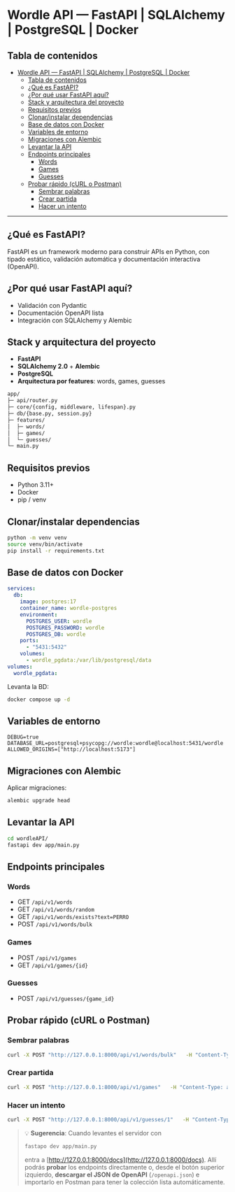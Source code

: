 # Wordle API — FastAPI | SQLAlchemy | PostgreSQL | Docker

## Tabla de contenidos
- [Wordle API — FastAPI | SQLAlchemy | PostgreSQL | Docker](#wordle-api--fastapi--sqlalchemy--postgresql--docker)
  - [Tabla de contenidos](#tabla-de-contenidos)
  - [¿Qué es FastAPI?](#qué-es-fastapi)
  - [¿Por qué usar FastAPI aquí?](#por-qué-usar-fastapi-aquí)
  - [Stack y arquitectura del proyecto](#stack-y-arquitectura-del-proyecto)
  - [Requisitos previos](#requisitos-previos)
  - [Clonar/instalar dependencias](#clonarinstalar-dependencias)
  - [Base de datos con Docker](#base-de-datos-con-docker)
  - [Variables de entorno](#variables-de-entorno)
  - [Migraciones con Alembic](#migraciones-con-alembic)
  - [Levantar la API](#levantar-la-api)
  - [Endpoints principales](#endpoints-principales)
    - [Words](#words)
    - [Games](#games)
    - [Guesses](#guesses)
  - [Probar rápido (cURL o Postman)](#probar-rápido-curl-o-postman)
    - [Sembrar palabras](#sembrar-palabras)
    - [Crear partida](#crear-partida)
    - [Hacer un intento](#hacer-un-intento)

---

## ¿Qué es FastAPI?
FastAPI es un framework moderno para construir APIs en Python, con tipado estático, validación automática y documentación interactiva (OpenAPI).

## ¿Por qué usar FastAPI aquí?
- Validación con Pydantic
- Documentación OpenAPI lista
- Integración con SQLAlchemy y Alembic

## Stack y arquitectura del proyecto
- **FastAPI** 
- **SQLAlchemy 2.0** + **Alembic**
- **PostgreSQL** 
- **Arquitectura por features**: words, games, guesses

```bash
app/
├─ api/router.py
├─ core/{config, middleware, lifespan}.py
├─ db/{base.py, session.py}
├─ features/
│  ├─ words/
│  ├─ games/
│  └─ guesses/
└─ main.py
```

## Requisitos previos
- Python 3.11+
- Docker
- pip / venv

## Clonar/instalar dependencias
```bash
python -m venv venv
source venv/bin/activate
pip install -r requirements.txt
```

## Base de datos con Docker
```yaml
services:
  db:
    image: postgres:17
    container_name: wordle-postgres
    environment:
      POSTGRES_USER: wordle
      POSTGRES_PASSWORD: wordle
      POSTGRES_DB: wordle
    ports:
      - "5431:5432"
    volumes:
      - wordle_pgdata:/var/lib/postgresql/data
volumes:
  wordle_pgdata:

```
Levanta la BD:
```bash
docker compose up -d
```

## Variables de entorno
```
DEBUG=true
DATABASE_URL=postgresql+psycopg://wordle:wordle@localhost:5431/wordle
ALLOWED_ORIGINS=["http://localhost:5173"]
```

## Migraciones con Alembic
Aplicar migraciones:
```bash
alembic upgrade head
```

## Levantar la API
```bash
cd wordleAPI/
fastapi dev app/main.py
```

## Endpoints principales
### Words
- GET `/api/v1/words`
- GET `/api/v1/words/random`
- GET `/api/v1/words/exists?text=PERRO`
- POST `/api/v1/words/bulk`

### Games
- POST `/api/v1/games`
- GET `/api/v1/games/{id}`

### Guesses
- POST `/api/v1/guesses/{game_id}`

## Probar rápido (cURL o Postman)

### Sembrar palabras
```bash
curl -X POST "http://127.0.0.1:8000/api/v1/words/bulk"   -H "Content-Type: application/json"   -d '{"words":["PERRO","SALSA","LIMON","NIEVE","PLAZA"]}'
```

### Crear partida
```bash
curl -X POST "http://127.0.0.1:8000/api/v1/games"   -H "Content-Type: application/json" -d '{}'
```

### Hacer un intento
```bash
curl -X POST "http://127.0.0.1:8000/api/v1/guesses/1"   -H "Content-Type: application/json"   -d '{"text":"PERRO"}'
```

> 💡 **Sugerencia**:
> Cuando levantes el servidor con
>
> ```bash
> fastapo dev app/main.py
> ```
>
> entra a [http://127.0.0.1:8000/docs](http://127.0.0.1:8000/docs).
> Allí podrás **probar** los endpoints directamente o, desde el botón superior izquierdo, **descargar el JSON de OpenAPI** (`/openapi.json`) e importarlo en Postman para tener la colección lista automáticamente.


